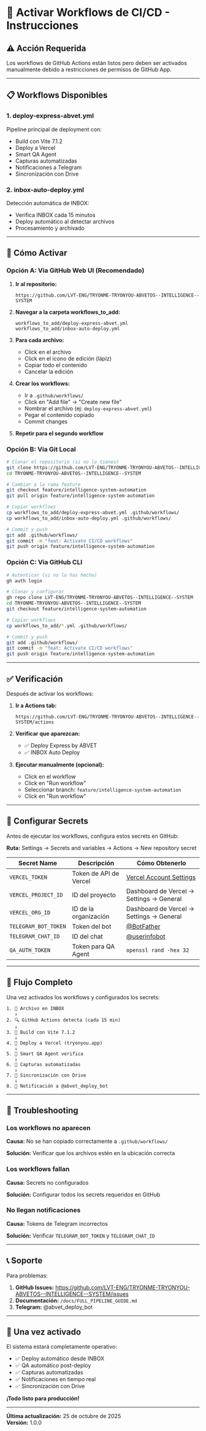 # 🚀 Activar Workflows de CI/CD - Instrucciones

## ⚠️ Acción Requerida

Los workflows de GitHub Actions están listos pero deben ser activados manualmente debido a restricciones de permisos de GitHub App.

---

## 📋 Workflows Disponibles

### 1. **deploy-express-abvet.yml**
Pipeline principal de deployment con:
- Build con Vite 7.1.2
- Deploy a Vercel
- Smart QA Agent
- Capturas automatizadas
- Notificaciones a Telegram
- Sincronización con Drive

### 2. **inbox-auto-deploy.yml**
Detección automática de INBOX:
- Verifica INBOX cada 15 minutos
- Deploy automático al detectar archivos
- Procesamiento y archivado

---

## 🔧 Cómo Activar

### Opción A: Via GitHub Web UI (Recomendado)

1. **Ir al repositorio:**
   ```
   https://github.com/LVT-ENG/TRYONME-TRYONYOU-ABVETOS--INTELLIGENCE--SYSTEM
   ```

2. **Navegar a la carpeta workflows_to_add:**
   ```
   workflows_to_add/deploy-express-abvet.yml
   workflows_to_add/inbox-auto-deploy.yml
   ```

3. **Para cada archivo:**
   - Click en el archivo
   - Click en el icono de edición (lápiz)
   - Copiar todo el contenido
   - Cancelar la edición

4. **Crear los workflows:**
   - Ir a `.github/workflows/`
   - Click en "Add file" → "Create new file"
   - Nombrar el archivo (ej: `deploy-express-abvet.yml`)
   - Pegar el contenido copiado
   - Commit changes

5. **Repetir para el segundo workflow**

### Opción B: Via Git Local

```bash
# Clonar el repositorio (si no lo tienes)
git clone https://github.com/LVT-ENG/TRYONME-TRYONYOU-ABVETOS--INTELLIGENCE--SYSTEM.git
cd TRYONME-TRYONYOU-ABVETOS--INTELLIGENCE--SYSTEM

# Cambiar a la rama feature
git checkout feature/intelligence-system-automation
git pull origin feature/intelligence-system-automation

# Copiar workflows
cp workflows_to_add/deploy-express-abvet.yml .github/workflows/
cp workflows_to_add/inbox-auto-deploy.yml .github/workflows/

# Commit y push
git add .github/workflows/
git commit -m "feat: Activate CI/CD workflows"
git push origin feature/intelligence-system-automation
```

### Opción C: Via GitHub CLI

```bash
# Autenticar (si no lo has hecho)
gh auth login

# Clonar y configurar
gh repo clone LVT-ENG/TRYONME-TRYONYOU-ABVETOS--INTELLIGENCE--SYSTEM
cd TRYONME-TRYONYOU-ABVETOS--INTELLIGENCE--SYSTEM
git checkout feature/intelligence-system-automation

# Copiar workflows
cp workflows_to_add/*.yml .github/workflows/

# Commit y push
git add .github/workflows/
git commit -m "feat: Activate CI/CD workflows"
git push origin feature/intelligence-system-automation
```

---

## ✅ Verificación

Después de activar los workflows:

1. **Ir a Actions tab:**
   ```
   https://github.com/LVT-ENG/TRYONME-TRYONYOU-ABVETOS--INTELLIGENCE--SYSTEM/actions
   ```

2. **Verificar que aparezcan:**
   - ✅ Deploy Express by ABVET
   - ✅ INBOX Auto Deploy

3. **Ejecutar manualmente (opcional):**
   - Click en el workflow
   - Click en "Run workflow"
   - Seleccionar branch: `feature/intelligence-system-automation`
   - Click en "Run workflow"

---

## 🔐 Configurar Secrets

Antes de ejecutar los workflows, configura estos secrets en GitHub:

**Ruta:** Settings → Secrets and variables → Actions → New repository secret

| Secret Name | Descripción | Cómo Obtenerlo |
|-------------|-------------|----------------|
| `VERCEL_TOKEN` | Token de API de Vercel | [Vercel Account Settings](https://vercel.com/account/tokens) |
| `VERCEL_PROJECT_ID` | ID del proyecto | Dashboard de Vercel → Settings → General |
| `VERCEL_ORG_ID` | ID de la organización | Dashboard de Vercel → Settings → General |
| `TELEGRAM_BOT_TOKEN` | Token del bot | [@BotFather](https://t.me/BotFather) |
| `TELEGRAM_CHAT_ID` | ID del chat | [@userinfobot](https://t.me/userinfobot) |
| `QA_AUTH_TOKEN` | Token para QA Agent | `openssl rand -hex 32` |

---

## 🎯 Flujo Completo

Una vez activados los workflows y configurados los secrets:

```
1. 📂 Archivo en INBOX
   ↓
2. 🔍 GitHub Actions detecta (cada 15 min)
   ↓
3. 🧱 Build con Vite 7.1.2
   ↓
4. 🚀 Deploy a Vercel (tryonyou.app)
   ↓
5. 🤖 Smart QA Agent verifica
   ↓
6. 📸 Capturas automatizadas
   ↓
7. 📁 Sincronización con Drive
   ↓
8. 📱 Notificación a @abvet_deploy_bot
```

---

## 🐛 Troubleshooting

### Los workflows no aparecen

**Causa:** No se han copiado correctamente a `.github/workflows/`

**Solución:** Verificar que los archivos estén en la ubicación correcta

### Los workflows fallan

**Causa:** Secrets no configurados

**Solución:** Configurar todos los secrets requeridos en GitHub

### No llegan notificaciones

**Causa:** Tokens de Telegram incorrectos

**Solución:** Verificar `TELEGRAM_BOT_TOKEN` y `TELEGRAM_CHAT_ID`

---

## 📞 Soporte

Para problemas:

1. **GitHub Issues:** https://github.com/LVT-ENG/TRYONME-TRYONYOU-ABVETOS--INTELLIGENCE--SYSTEM/issues
2. **Documentación:** `/docs/FULL_PIPELINE_GUIDE.md`
3. **Telegram:** @abvet_deploy_bot

---

## 🎉 Una vez activado

El sistema estará completamente operativo:

- ✅ Deploy automático desde INBOX
- ✅ QA automático post-deploy
- ✅ Capturas automatizadas
- ✅ Notificaciones en tiempo real
- ✅ Sincronización con Drive

**¡Todo listo para producción!**

---

**Última actualización:** 25 de octubre de 2025  
**Versión:** 1.0.0

